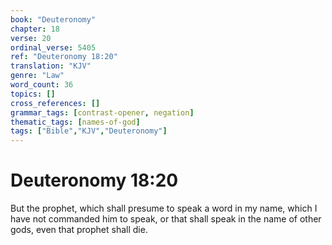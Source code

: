 ```yaml
---
book: "Deuteronomy"
chapter: 18
verse: 20
ordinal_verse: 5405
ref: "Deuteronomy 18:20"
translation: "KJV"
genre: "Law"
word_count: 36
topics: []
cross_references: []
grammar_tags: [contrast-opener, negation]
thematic_tags: [names-of-god]
tags: ["Bible","KJV","Deuteronomy"]
---
```


# Deuteronomy 18:20

But the prophet, which shall presume to speak a word in my name, which I have not commanded him to speak, or that shall speak in the name of other gods, even that prophet shall die.
